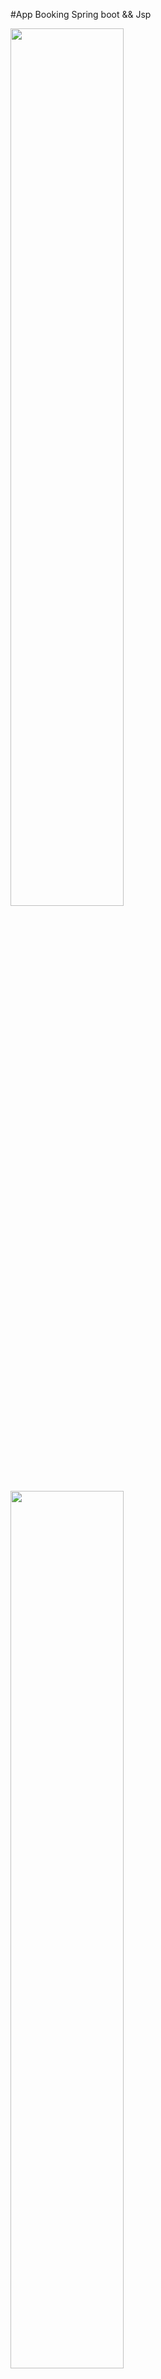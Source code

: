 #App Booking
Spring boot && Jsp

<img width="60%"  src="https://beingfayanvideo.files.wordpress.com/2019/09/images49.jpg">
<img width="60%"  src="https://miro.medium.com/max/900/1*o5FmjKTPdJTbhGE2MIjo6w.jpeg">
